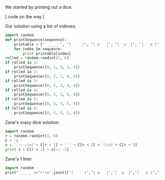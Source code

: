 We started by printing out a dice.

[ code on the way ]

Our solution using a list of indexes:
```python
import random
def printSequence(sequence):
	printable = [" _____ ", "|     |", "| o   |", "|  o  |", "|   o |", "| o o |", "|_____|"]
	for index in sequence:
		print printable[index]
rolled = random.randint(1, 6)
if rolled is 1:
	printSequence([0, 1, 3, 1, 6])
if rolled is 2:
	printSequence([0, 2, 1, 4, 6])
if rolled is 3:
	printSequence([0, 2, 3, 4, 6])
if rolled is 4:
	printSequence([0, 5, 1, 5, 6])
if rolled is 5:
	printSequence([0, 5, 3, 5, 6])
if rolled is 6:
	printSequence([0, 5, 5, 5, 6])
```

Zane's crazy dice solution:
```python
import random
r = random.randint(1, 6)
C = 'o '
s = '-----\n|'+ C[r < 1] + ' ' + C[r < 3] + '|\n|'+ C[r < 5]
print s + C[r & 1] + s[:: -1]
```

Zane's 1 liner
```python
import random
print" _____ \n"+'\n'.join([["|     |","| o   |","|  o  |","|   o |","| o o |"][x] for x in[[0,2,0],[1,0,3],[1,2,3],[4,0,4],[4,2,4],[4,4,4]][random.randint(0,5)]])+"\n|_____|"
```
